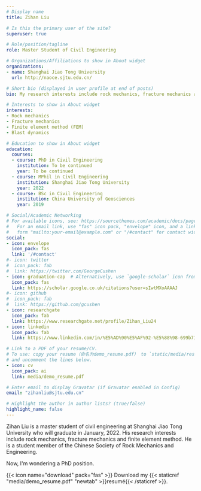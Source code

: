 ```yaml
---
# Display name
title: Zihan Liu

# Is this the primary user of the site?
superuser: true

# Role/position/tagline
role: Master Student of Civil Engineering

# Organizations/Affiliations to show in About widget
organizations:
- name: Shanghai Jiao Tong University 
  url: http://naoce.sjtu.edu.cn/

# Short bio (displayed in user profile at end of posts)
bio: My research interests include rock mechanics, fracture mechanics and finite element method.

# Interests to show in About widget
interests:
- Rock mechanics
- Fracture mechanics
- Finite element method (FEM)
- Blast dynamics

# Education to show in About widget
education:
  courses:
  - course: PhD in Civil Engineering
    institution: To be continued
    year: To be continued
  - course: MPhil in Civil Engineering
    institution: Shanghai Jiao Tong University
    year: 2022
  - course: BSc in Civil Engineering
    institution: China University of Geosciences
    year: 2019

# Social/Academic Networking
# For available icons, see: https://sourcethemes.com/academic/docs/page-builder/#icons
#   For an email link, use "fas" icon pack, "envelope" icon, and a link in the
#   form "mailto:your-email@example.com" or "/#contact" for contact widget.
social:
- icon: envelope
  icon_pack: fas
  link: '/#contact'
#- icon: twitter
#  icon_pack: fab
#  link: https://twitter.com/GeorgeCushen
- icon: graduation-cap  # Alternatively, use `google-scholar` icon from `ai` icon pack
  icon_pack: fas
  link: https://scholar.google.co.uk/citations?user=sIwtMXoAAAAJ
#- icon: github
#  icon_pack: fab
#  link: https://github.com/gcushen
- icon: researchgate
  icon_pack: fab
  link: https://www.researchgate.net/profile/Zihan_Liu24
- icon: linkedin
  icon_pack: fab
  link: https://www.linkedin.com/in/%E5%AD%90%E5%AF%92-%E5%88%98-699b7115a/

# Link to a PDF of your resume/CV.
# To use: copy your resume（命名为demo_resume.pdf） to `static/media/resume.pdf`, enable `ai` icons in `params.toml`（建议搜索一下，有两个同名文件）, 
# and uncomment the lines below.
- icon: cv
  icon_pack: ai
  link: media/demo_resume.pdf

# Enter email to display Gravatar (if Gravatar enabled in Config)
email: "zihanliu@sjtu.edu.cn"

# Highlight the author in author lists? (true/false)
highlight_name: false
---
```


Zihan Liu is a master student of civil engineering at Shanghai Jiao Tong University who will graduate in January, 2022. His research interests include rock mechanics, fracture mechanics and finite element method. He is a student member of the Chinese Society of Rock Mechanics and Engineering.

Now, I'm wondering a PhD position.

{{< icon name="download" pack="fas" >}} Download my {{< staticref "media/demo_resume.pdf" "newtab" >}}resumé{{< /staticref >}}.

